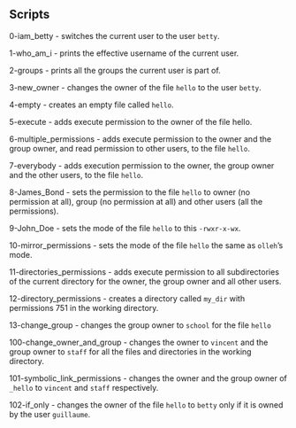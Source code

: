 ## Scripts
0-iam_betty - switches the current user to the user `betty`.
 
1-who_am_i - prints the effective username of the current user.

2-groups -  prints all the groups the current user is part of.

3-new_owner - changes the owner of the file `hello` to the user `betty`.

4-empty - creates an empty file called `hello`.

5-execute - adds execute permission to the owner of the file hello.

6-multiple_permissions - adds execute permission to the owner and the group owner, and read permission to other users, to the file `hello`.

7-everybody - adds execution permission to the owner, the group owner and the other users, to the file `hello`.

8-James_Bond - sets the permission to the file `hello` to owner (no permission at all), group (no permission at all) and other users (all the permissions).

9-John_Doe - sets the mode of the file `hello` to this `-rwxr-x-wx`.

10-mirror_permissions - sets the mode of the file `hello` the same as `olleh`’s mode.

11-directories_permissions -  adds execute permission to all subdirectories of the current directory for the owner, the group owner and all other users.

12-directory_permissions - creates a directory called `my_dir` with permissions 751 in the working directory.

13-change_group - changes the group owner to `school` for the file `hello`

100-change_owner_and_group -  changes the owner to `vincent` and the group owner to `staff` for all the files and directories in the working directory.

101-symbolic_link_permissions - changes the owner and the group owner of `_hello` to `vincent` and `staff` respectively.

102-if_only - changes the owner of the file `hello` to `betty` only if it is owned by the user `guillaume`.
